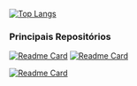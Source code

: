 [![Top Langs](https://github-readme-stats.vercel.app/api/top-langs/?username=IsaqueSantosSilva&layout=compact)](https://github.com/IsaqueSantosSilva/github-readme-stats)



### Principais Repositórios

[![Readme Card](https://github-readme-stats.vercel.app/api/pin/?username=IsaqueSantosSilva&repo=MyPortofolio)](https://github.com/IsaqueSantosSilva/MyPortofolio)
[![Readme Card](https://github-readme-stats.vercel.app/api/pin/?username=IsaqueSantosSilva&repo=Rick-And-Morty-Wiki)](https://github.com/IsaqueSantosSilva/Rick-And-Morty-Wiki)
<!-- [![Readme Card](https://github-readme-stats.vercel.app/api/pin/?username=IsaqueSantosSilva&repo=MusicNation)](https://github.com/IsaqueSantosSilva/MusicNation) -->
[![Readme Card](https://github-readme-stats.vercel.app/api/pin/?username=IsaqueSantosSilva&repo=Shadow-of-the-Colossos-NodeJS-API)](https://github.com/IsaqueSantosSilva/Shadow-of-the-Colossos-NodeJS-API)

